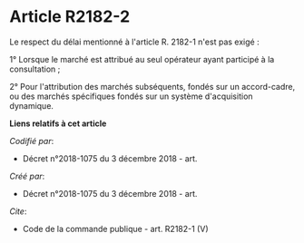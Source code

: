 # Article R2182-2

Le respect du délai mentionné à l'article R. 2182-1 n'est pas exigé : 

1° Lorsque le marché est attribué au seul opérateur ayant participé à la consultation ; 

2° Pour l'attribution des marchés subséquents, fondés sur un accord-cadre, ou des marchés spécifiques fondés sur un système
d'acquisition dynamique.

**Liens relatifs à cet article**

_Codifié par_:

  - Décret n°2018-1075 du 3 décembre 2018 - art.

_Créé par_:

  - Décret n°2018-1075 du 3 décembre 2018 - art.

_Cite_:

  - Code de la commande publique - art. R2182-1 (V)
